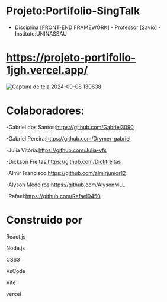 # Projeto:Portifolio-SingTalk 

- Disciplina [FRONT-END FRAMEWORK] - Professor [Savio] - Instituto:UNINASSAU

# https://projeto-portifolio-1jgh.vercel.app/

![Captura de tela 2024-09-08 130638](https://github.com/user-attachments/assets/2016d158-593f-4d15-bc4b-9329383c27fe)


# Colaboradores:

 -Gabriel dos Santos:https://github.com/Gabriel3090
 
 -Gabriel Pereira:https://github.com/Drymer-gabriel
 
 -Julia Vitória:https://github.com/Julia-vfs
 
 -Dickson Freitas:https://github.com/Dickfreitas
 
 -Almir Francisco:https://github.com/almirjunior12
 
 -Alyson Medeiros:https://github.com/AlysonMLL

 -Rafael:https://github.com/Rafael9450

# Construido por

React.js

Node.js

CSS3

VsCode

Vite

vercel

